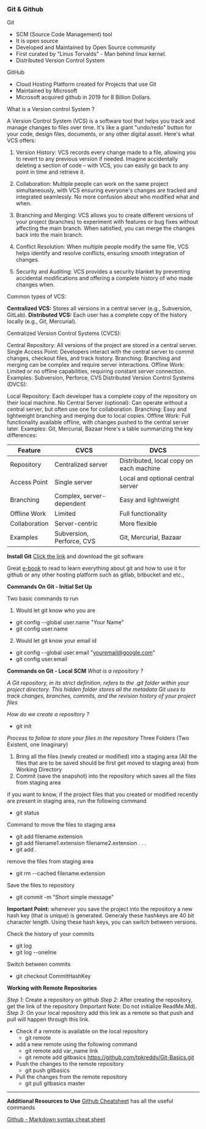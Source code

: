 ### Git & Github

Git
- SCM (Source Code Management) tool
- It is open source
- Developed and Maintained by Open Source community
- First curated by "Linus Torvalds" - Man behind linux kernel.
- Distributed Version Control System

GitHub
- Cloud Hosting Platform created for Projects that use Git
- Maintained by Microsoft 
- Microsoft acquired github in 2019 for 8 Billion Dollars.

What is a Version control System ?


A Version Control System (VCS) is a software tool that helps you track and manage changes to files over time. It's like a giant "undo/redo" button for your code, design files, documents, or any other digital asset. Here's what VCS offers:

1. Version History: VCS records every change made to a file, allowing you to revert to any previous version if needed. Imagine accidentally deleting a section of code – with VCS, you can easily go back to any point in time and retrieve it.

2. Collaboration: Multiple people can work on the same project simultaneously, with VCS ensuring everyone's changes are tracked and integrated seamlessly. No more confusion about who modified what and when.

3. Branching and Merging: VCS allows you to create different versions of your project (branches) to experiment with features or bug fixes without affecting the main branch. When satisfied, you can merge the changes back into the main branch.

4. Conflict Resolution: When multiple people modify the same file, VCS helps identify and resolve conflicts, ensuring smooth integration of changes.

5. Security and Auditing: VCS provides a security blanket by preventing accidental modifications and offering a complete history of who made changes when.

Common types of VCS:

**Centralized VCS:** Stores all versions in a central server (e.g., Subversion, GitLab).
**Distributed VCS:** Each user has a complete copy of the history locally (e.g., Git, Mercurial).


Centralized Version Control Systems (CVCS):

Central Repository: All versions of the project are stored in a central server.
Single Access Point: Developers interact with the central server to commit changes, checkout files, and track history.
Branching: Branching and merging can be complex and require server interactions.
Offline Work: Limited or no offline capabilities, requiring constant server connection.
Examples: Subversion, Perforce, CVS
Distributed Version Control Systems (DVCS):

Local Repository: Each developer has a complete copy of the repository on their local machine.
No Central Server (optional): Can operate without a central server, but often use one for collaboration.
Branching: Easy and lightweight branching and merging due to local copies.
Offline Work: Full functionality available offline, with changes pushed to the central server later.
Examples: Git, Mercurial, Bazaar
Here's a table summarizing the key differences:

|Feature|CVCS|DVCS|
|--|--|--|
|Repository	|Centralized server|	Distributed, local copy on each machine|
|Access Point|	Single server|	Local and optional central server|
|Branching|	Complex, server-dependent|	Easy and lightweight|
|Offline Work|	Limited	|Full functionality|
|Collaboration|	Server-centric|	More flexible|
|Examples|	Subversion, Perforce, CVS	| Git, Mercurial, Bazaar|

**Install Git**
[Click the link](https://git-scm.com/) and download the git software

Great [e-book](https://git-scm.com/book/en/v2) to read to learn everything about git and how to use it for github or any other hosting platform such as gitlab, bitbucket and etc.,

**Commands On Git - Initial Set Up**

Two basic commands to run
1. Would let git know who you are
- git config --global user.name "Your Name"
- git config user.name

2. Would let git know your email id 
- git config --global user.email "youremail@google.com"
- git config user.email 

**Commands on Git - Local SCM**
*What is a repository ?*

*A Git repository, in its strict definition, refers to the .git folder within your project directory. This hidden folder stores all the metadata Git uses to track changes, branches, commits, and the revision history of your project files*

*How do we create a repository ?*

- git init

*Process to follow to store your files in the repository*
Three Folders (Two Existent, one Imaginary)
1. Bring all the files (newly created or modified) into a staging area (All the files that are to be saved should be first get moved to staging area) from Working Directory
2. Commit (save the snapshot) into the repository which saves all the files from staging area

if you want to know, if the project files that you created or modified recently are present in staging area, run the following command
- git status

Command to move the files to staging area
- git add filename.extension
- git add filename1.extension filename2.extension . . .
- git add .

remove the files from staging area
- git rm --cached filename.extension

Save the files to repository
- git commit -m "Short simple message"

**Important Point:** whenever you save the project into the repository a new hash key (that is unique) is generated. Generaly these hashkeys are 40 bit character length. Using these hash keys, you can switch between versions. 

Check the history of your commits
- git log
- git log --oneline

Switch between commits
- git checkout CommitHashKey

**Working with Remote Repositories**


*Step 1*: Create a repository on github
*Step 2*: After creating the repository, get the link of the repository (Important Note: Do not initialize ReadMe.Md).
*Step 3*: On your local repository add this link as a remote so that push and pull will happen through this link.
- Check if a remote is available on the local repository
    - git remote
- add a new remote using the following command
    - git remote add var_name link
    - git remote add gitbasics https://github.com/tpkreddy/Git-Basics.git
- Push the changes to the remote repository
    - git push gitbasics 
- Pull the changes from the remote repository
    - git pull gitbasics master

---

**Additional Resources to Use**
[Github Cheatsheet](https://education.github.com/git-cheat-sheet-education.pdf) has all the useful commands

[Github - Markdown syntax cheat sheet](https://github.com/adam-p/markdown-here/wiki/Markdown-Cheatsheet)





